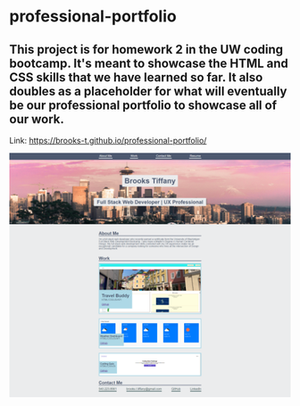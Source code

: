 # professional-portfolio

## This project is for homework 2 in the UW coding bootcamp. It's meant to showcase the HTML and CSS skills that we have learned so far. It also doubles as a placeholder for what will eventually be our professional portfolio to showcase all of our work.

Link: https://brooks-t.github.io/professional-portfolio/

![screenshot of my professional portfolio](./assets/img/screenshot.png)
